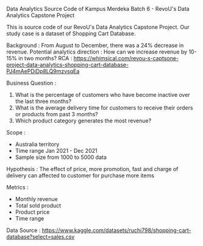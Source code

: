 Data Analytics Source Code of Kampus Merdeka Batch 6 - RevoU's Data Analytics Capstone Project

This is source code of our RevoU's Data Analytics Capstone Project. Our study case is a dataset of Shopping Cart Database.

Background : From August to December, there was a 24% decrease in revenue.
Potential analytics direction : How can we increase revenue by 10-15% in two months?
RCA : https://whimsical.com/revou-s-captsone-project-data-analytics-shopping-cart-database-PJ4mAePDiDp8LQ9mzvsqEa

Business Question : 
1. What is the percentage of customers who have become inactive over the last three months?
2. What is the average delivery time for customers to receive their orders or products from past 3 months?
3. Which product category generates the most revenue?

Scope :
- Australia territory
- Time range Jan 2021 - Dec 2021
- Sample size from 1000 to 5000 data

Hypothesis : The effect of price, more promotion, fast and charge of delivery can affected to customer for purchase more items

Metrics :
- Monthly revenue
- Total sold product
- Product price
- Time range

Data Source : https://www.kaggle.com/datasets/ruchi798/shopping-cart-database?select=sales.csv
